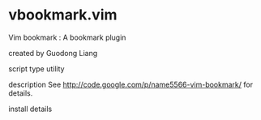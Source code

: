 vbookmark.vim
=============
Vim bookmark : A bookmark plugin 

created by
Guodong Liang
 
script type
utility
 
description
See http://code.google.com/p/name5566-vim-bookmark/ for details.
 
install details


 
